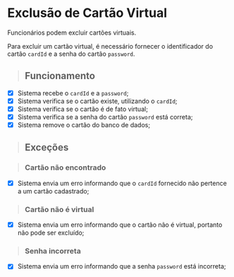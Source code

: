 # Exclusão de Cartão Virtual

Funcionários podem excluir cartões virtuais.

Para excluir um cartão virtual, é necessário fornecer o identificador do cartão `cardId` e a senha do cartão `password`.

> ## Funcionamento

- [x] Sistema recebe o `cardId` e a `password`;
- [x] Sistema verifica se o cartão existe, utilizando o `cardId`;
- [x] Sistema verifica se o cartão é de fato virtual;
- [x] Sistema verifica se a senha do cartão `password` está correta;
- [x] Sistema remove o cartão do banco de dados;

> ## Exceções

> ### Cartão não encontrado

- [x] Sistema envia um erro informando que o `cardId` fornecido não pertence a um cartão cadastrado;

> ### Cartão não é virtual

- [x] Sistema envia um erro informando que o cartão não é virtual, portanto não pode ser excluído;

> ### Senha incorreta

- [x] Sistema envia um erro informando que a senha `password` está incorreta;
